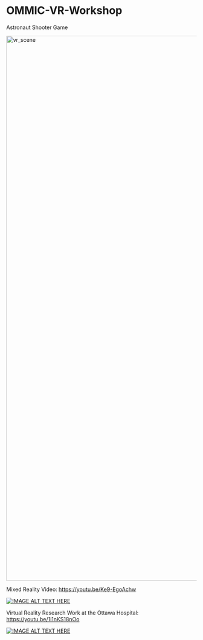 # OMMIC-VR-Workshop

Astronaut Shooter Game

<img width="1440" alt="vr_scene" src="https://user-images.githubusercontent.com/7401790/47573845-47120b80-d90c-11e8-9407-3ac8a6100c78.png">

Mixed Reality Video: https://youtu.be/Ke9-EgoAchw

[![IMAGE ALT TEXT HERE](https://user-images.githubusercontent.com/7401790/47606037-7f811a80-d9dc-11e8-9b8f-c5d8d43d1dbb.png)](https://youtu.be/Ke9-EgoAchw)

Virtual Reality Research Work at the Ottawa Hospital: https://youtu.be/1i1nKS18nOo

[![IMAGE ALT TEXT HERE](https://user-images.githubusercontent.com/7401790/47606063-e999bf80-d9dc-11e8-907f-50db273e33fa.png)](https://youtu.be/1i1nKS18nOo)

